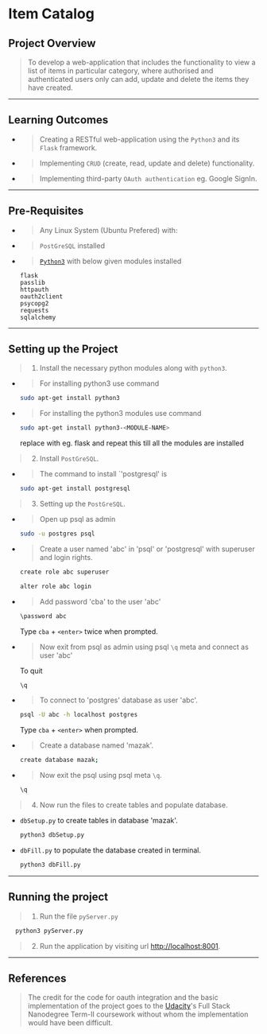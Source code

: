 # Item Catalog
## Project Overview
>To develop a web-application that includes the functionality to view a list of items in particular category, where authorised and authenticated users only can add, update and delete the items they have created.

***

## Learning Outcomes
  * >Creating a RESTful web-application using the `Python3` and its `Flask` framework.
  * >Implementing `CRUD` (create, read, update and delete) functionality.
  * >Implementing third-party `OAuth authentication` eg. Google SignIn.

***

## Pre-Requisites

- >Any Linux System (Ubuntu Prefered) with:

- >`PostGreSQL` installed

- >[`Python3`](https://www.python.org/) with below given modules installed

      flask
      passlib
      httpauth
      oauth2client
      psycopg2
      requests
      sqlalchemy

***
  
## Setting up the Project

  >1. Install the necessary python modules along with `python3`.
    
  - >For installing python3 use command
    
    ```bash
    sudo apt-get install python3
    ```

  - >For installing the python3 modules use command

    ```bash
    sudo apt-get install python3-<MODULE-NAME>
    ```
    replace <MODULE-NAME> with eg. flask and repeat this till all the modules are installed

  >2. Install `PostGreSQL`.

  - >The command to install `'postgresql' is
  
    ```bash
    sudo apt-get install postgresql
    ```
  
  >3. Setting up the `PostGreSQL`.

  - >Open up psql as admin

    ```bash
    sudo -u postgres psql
    ```

  - >Create a user named 'abc' in 'psql' or 'postgresql' with superuser and login rights.
    
    ```bash
    create role abc superuser
    ```
    ```bash
    alter role abc login
    ```
  
  - >Add password 'cba' to the user 'abc'
    ```bash
    \password abc
    ```
    Type `cba` + `<enter>` twice when prompted.

  - >Now exit from psql as admin using psql `\q` meta and connect as user 'abc'
    
    To quit
    ```bash
    \q
    ```
  - >To connect to 'postgres' database as user 'abc'.
    ```bash
    psql -U abc -h localhost postgres
    ```
    Type `cba` + `<enter>` when prompted.

  - >Create a database named 'mazak'.
    ```bash
    create database mazak;
    ```
  
  - >Now exit the psql using psql meta `\q`.

    ```bash
    \q
    ```
  
  >4. Now run the files to create tables and populate database.

  - `dbSetup.py` to create tables in database 'mazak'.

    ```bash
    python3 dbSetup.py
    ```

  - `dbFill.py` to populate the database created in terminal.

    ```bash
    python3 dbFill.py
    ```

***

## Running the project
  >1. Run the file `pyServer.py`
  
  ```bash
    python3 pyServer.py
  ```
  >2. Run the application by visiting url [http://localhost:8001](http://localhost:8001).

***

## References
>The credit for the code for oauth integration and the basic implementation of the project goes to the [Udacity](http://udacity.com)'s Full Stack Nanodegree Term-II coursework without whom the implementation would have been difficult.